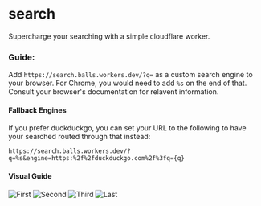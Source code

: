 # search

Supercharge your searching with a simple cloudflare worker.

### Guide:

Add `https://search.balls.workers.dev/?q=` as a custom search engine to your browser. For Chrome, you would need to add `%s` on the end of that. Consult your browser's documentation for relavent information.

#### Fallback Engines

If you prefer duckduckgo, you can set your URL to the following to have your searched routed through that instead:

```
https://search.balls.workers.dev/?q=%s&engine=https:%2f%2fduckduckgo.com%2f%3fq={q}
```

#### Visual Guide

![First](./guide/01.png)
![Second](./guide/02.png)
![Third](./guide/03.png)
![Last](./guide/04.png)
